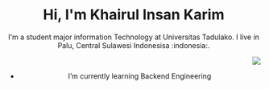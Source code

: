 <body>
<center>
<h1 align='center'>Hi, I'm Khairul Insan Karim</h1>
<center>
<p>I'm a student major information Technology at Universitas Tadulako. I live in Palu, Central Sulawesi Indonesisa :indonesia:.</p>
<p align='right'><img src="https://komarev.com/ghpvc/?username=kuramocheez&color=blueviolet&label=Profile Views&style=flat-square"></p>

- I’m currently learning Backend Engineering
</body>
